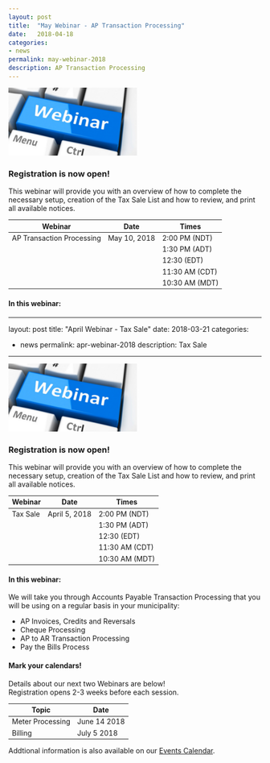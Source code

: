 ```yaml
---
layout: post
title:  "May Webinar - AP Transaction Processing"
date:   2018-04-18
categories:
- news
permalink: may-webinar-2018
description: AP Transaction Processing
---
```


![Webinar](/images/webinar.png "Webinar")


### **Registration is now open!** 

This webinar will provide you with an overview of how to complete the necessary setup, creation of the Tax Sale List and how to review, and print all available notices.


| Webinar | Date | Times |
| ---- | ---- | ---- |
| AP Transaction Processing | May 10, 2018 | 2:00 PM (NDT) |
| | | 1:30 PM (ADT) |
| | | 12:30 (EDT) |
| | | 11:30 AM (CDT) |
| | | 10:30 AM (MDT) |

#### **In this webinar:**  

---
layout: post
title:  "April Webinar - Tax Sale"
date:   2018-03-21
categories:
- news
permalink: apr-webinar-2018
description: Tax Sale
---

![Webinar](/images/webinar.png "Webinar")


### **Registration is now open!** 

This webinar will provide you with an overview of how to complete the necessary setup, creation of the Tax Sale List and how to review, and print all available notices.


| Webinar | Date | Times |
| ---- | ---- | ---- |
| Tax Sale | April 5, 2018 | 2:00 PM (NDT) |
| | | 1:30 PM (ADT) |
| | | 12:30 (EDT) |
| | | 11:30 AM (CDT) |
| | | 10:30 AM (MDT) |

#### **In this webinar:**  

We will take you through Accounts Payable Transaction Processing that you will be using on a regular basis in your municipality:

- AP Invoices, Credits and Reversals
- Cheque Processing
- AP to AR Transaction Processing
- Pay the Bills Process

#### **Mark your calendars!**

Details about our next two Webinars are below!  
Registration opens 2-3 weeks before each session.

| Topic | Date |
| ---- | ---- |
| Meter Processing | June 14 2018 |
| Billing | July 5 2018 |

Addtional information is also available on our [Events Calendar](https://townsuite.com/events).
